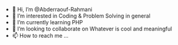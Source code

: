- 👋 Hi, I’m @Abderraouf-Rahmani
- 👀 I’m interested in Coding & Problem Solving in general
- 🌱 I’m currently learning PHP
- 💞️ I’m looking to collaborate on Whatever is cool and meaningful
- 📫 How to reach me ... 

<!---
Abderraouf-Rahmani/Abderraouf-Rahmani is a ✨ special ✨ repository because its `README.md` (this file) appears on your GitHub profile.
You can click the Preview link to take a look at your changes.
--->

